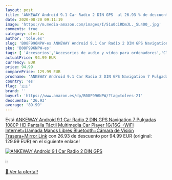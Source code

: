 ```yaml
---
layout: post
title: 'ANKEWAY Android 9.1 Car Radio 2 DIN GPS  al 26.93 % de descuento'
date: 2020-08-20 09:11:19
image: 'https://m.media-amazon.com/images/I/51u0ciRDmJL._SL400_.jpg'
comments: true
category: ofertas
author: 'tole.es'
slug: 'B08F996NPW-es ANKEWAY Android 9.1 Car Radio 2 DIN GPS Navigation 7...'
sku: 'B08F996NPW-es'
tags: [ 'Accesorios','Accesorios de audio y vídeo para ordenadores','Clientes de streaming','Dispositivos para el streaming','Electrónica','Equipos de audio y Hi-Fi','Informática','Smartwatches','Tablets','Tecnología para vestir','Webcams y telefonía VoIP','android', ]
actualPrice: 94.99 EUR
currency: EUR
price: 94.99
comparePrice: 129.99 EUR
prodname: 'ANKEWAY Android 9.1 Car Radio 2 DIN GPS Navigation 7 Pulgadas 1080P HD Pantalla Táctil Multimedia Car Player 1G/16G +WiFi Internet+Llamada Manos Libres Bluetooth+Cámara de Visión Trasera+Mirror Link'
country: 'es'
flag: '🇪🇸'
brand: ''
buyurl: 'https://www.amazon.es/dp/B08F996NPW/?tag=tolees-21'
descuento: '26.93'
average: '89.99'
---
```


Está [ANKEWAY Android 9.1 Car Radio 2 DIN GPS Navigation 7 Pulgadas 1080P HD Pantalla Táctil Multimedia Car Player 1G/16G +WiFi Internet+Llamada Manos Libres Bluetooth+Cámara de Visión Trasera+Mirror Link](https://www.amazon.es/dp/B08F996NPW/?tag=tolees-21) con 26.93 de descuento por 94.99 EUR (original: 129.99 EUR) en el siguiente enlace!

[![ANKEWAY Android 9.1 Car Radio 2 DIN GPS ](https://m.media-amazon.com/images/I/51u0ciRDmJL._SL400_.jpg)](https://www.amazon.es/dp/B08F996NPW/?tag=tolees-21)

ℹ️:


[🛒 Ver la oferta!!](https://www.amazon.es/dp/B08F996NPW/?tag=tolees-21)
